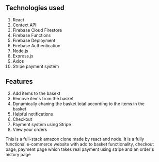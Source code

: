 

## Technologies used ##

1. React
2. Context API
3. Firebase Cloud Firestore
4. Firebase Functions
5. Firebase Deployment
6. Firebase Authentication
7. Node.js
8. Express.js
9. Axios
10. Stripe payment system

## Features ##

2. Add items to the basekt
3. Remove items from the basket
4. Dynamically chaning the basket total according to the items in the basket
5. Helpful notifications
6. Checkout
7. Payment system using Stripe
8. View your orders


This is a full-stack amazon clone made by react and node. It is a fully functional e-commerce website with add to basket functionality, checkout page, payment page which takes real payment using stripe and an order's history page
